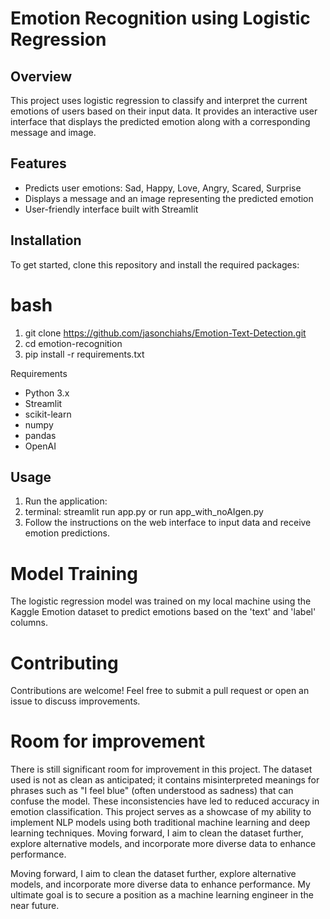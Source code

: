 # Emotion Recognition using Logistic Regression

## Overview
This project uses logistic regression to classify and interpret the current emotions of users based on their input data. It provides an interactive user interface that displays the predicted emotion along with a corresponding message and image.

## Features
- Predicts user emotions: Sad, Happy, Love, Angry, Scared, Surprise
- Displays a message and an image representing the predicted emotion
- User-friendly interface built with Streamlit

## Installation
To get started, clone this repository and install the required packages:

# bash
1. git clone https://github.com/jasonchiahs/Emotion-Text-Detection.git
2. cd emotion-recognition
3. pip install -r requirements.txt

Requirements
- Python 3.x
- Streamlit
- scikit-learn
- numpy
- pandas
- OpenAI

## Usage
1. Run the application:
2. terminal: streamlit run app.py or run app_with_noAIgen.py 
3. Follow the instructions on the web interface to input data and receive emotion predictions.

# Model Training
The logistic regression model was trained on my local machine using the Kaggle Emotion dataset to predict emotions based on the 'text' and 'label' columns.

# Contributing
Contributions are welcome! Feel free to submit a pull request or open an issue to discuss improvements.

# Room for improvement

There is still significant room for improvement in this project. The dataset used is not as clean as anticipated; it contains misinterpreted meanings for phrases such as "I feel blue" (often understood as sadness) that can confuse the model. These inconsistencies have led to reduced accuracy in emotion classification. This project serves as a showcase of my ability to implement NLP models using both traditional machine learning and deep learning techniques. Moving forward, I aim to clean the dataset further, explore alternative models, and incorporate more diverse data to enhance performance.

Moving forward, I aim to clean the dataset further, explore alternative models, and incorporate more diverse data to enhance performance. My ultimate goal is to secure a position as a machine learning engineer in the near future.
